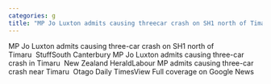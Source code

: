 ```yaml
---
categories: g
title: "MP Jo Luxton admits causing threecar crash on SH1 north of Timaru  Stuff"
---
```

MP Jo Luxton admits causing three-car crash on SH1 north of Timaru&nbsp;&nbsp;StuffSouth Canterbury MP Jo Luxton admits causing three-car crash in Timaru&nbsp;&nbsp;New Zealand HeraldLabour MP admits causing three-car crash near Timaru&nbsp;&nbsp;Otago Daily TimesView Full coverage on Google News